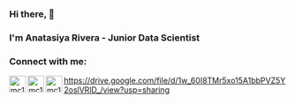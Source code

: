 ### Hi there, 👋
### I'm Anatasiya Rivera - Junior Data Scientist

### Connect with me:
[<img align="left" alt="mc1air | Twitter" width="30px" src="https://img.icons8.com/?size=512&id=5MQ0gPAYYx7a&format=png" />][twitter]
[<img align="left" alt="mc1air | Instagram" width="30px" src="https://img.icons8.com/?size=512&id=Xy10Jcu1L2Su&format=png" />][instagram]
[<img align="left" alt="mc1air | Instagram" width="30px" src="https://img.icons8.com/?size=512&id=oWiuH0jFiU0R&format=png" />][telegram]


[twitter]: https://twitter.com/Mclair_
[instagram]: https://www.instagram.com/mclair_r/
[telegram]: https://t.me/mclair_r


https://drive.google.com/file/d/1w_60I8TMr5xo15A1bbPVZ5Y2oslVRlD_/view?usp=sharing

